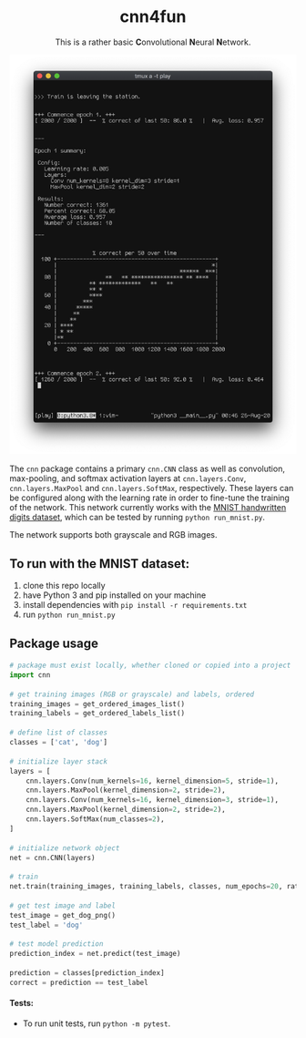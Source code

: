 <div align="center">
  <h1>cnn4fun</h1>
  <p>This is a rather basic <b>C</b>onvolutional <b>N</b>eural <b>N</b>etwork.</p>
</div>

<div align="center">
  <img src="https://github.com/jaredgorski/cnn4fun/raw/master/.media/screenshot.png" width="600" />
</div>

The `cnn` package contains a primary `cnn.CNN` class as well as convolution, max-pooling, and softmax activation layers at `cnn.layers.Conv`, `cnn.layers.MaxPool` and `cnn.layers.SoftMax`, respectively. These layers can be configured along with the learning rate in order to fine-tune the training of the network. This network currently works with the [MNIST handwritten digits dataset](http://yann.lecun.com/exdb/mnist/), which can be tested by running `python run_mnist.py`.

The network supports both grayscale and RGB images.

## To run with the MNIST dataset:
1. clone this repo locally
2. have Python 3 and pip installed on your machine
3. install dependencies with `pip install -r requirements.txt`
4. run `python run_mnist.py`

## Package usage
```python
# package must exist locally, whether cloned or copied into a project
import cnn

# get training images (RGB or grayscale) and labels, ordered
training_images = get_ordered_images_list()
training_labels = get_ordered_labels_list()

# define list of classes
classes = ['cat', 'dog']

# initialize layer stack
layers = [
    cnn.layers.Conv(num_kernels=16, kernel_dimension=5, stride=1),
    cnn.layers.MaxPool(kernel_dimension=2, stride=2),
    cnn.layers.Conv(num_kernels=16, kernel_dimension=3, stride=1),
    cnn.layers.MaxPool(kernel_dimension=2, stride=2),
    cnn.layers.SoftMax(num_classes=2),
]

# initialize network object
net = cnn.CNN(layers)

# train
net.train(training_images, training_labels, classes, num_epochs=20, rate=0.001)

# get test image and label
test_image = get_dog_png()
test_label = 'dog'

# test model prediction
prediction_index = net.predict(test_image)

prediction = classes[prediction_index]
correct = prediction == test_label
```

#### Tests:
- To run unit tests, run `python -m pytest`.
